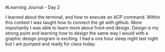 #Learning Journal - Day 2

I learned about the terminal, and how to execute an ACP command. Within this context I was taught how to connect the git with github.
More importantly I was able to learn more about front-end design. Design is my strong point and learning how to design the same way I would with a graphic design program is exciting. I had a one hour sleep night last night but I am pumped and ready for class today. 
